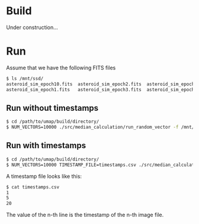# Build
Under construction...

# Run
Assume that we have the following FITS files
```sh
$ ls /mnt/ssd/
asteroid_sim_epoch10.fits  asteroid_sim_epoch2.fits  asteroid_sim_epoch4.fits  asteroid_sim_epoch6.fits  asteroid_sim_epoch8.fits
asteroid_sim_epoch1.fits   asteroid_sim_epoch3.fits  asteroid_sim_epoch5.fits  asteroid_sim_epoch7.fits  asteroid_sim_epoch9.fits
```

## Run without timestamps
```sh
$ cd /path/to/umap/build/directory/
$ NUM_VECTORS=10000 ./src/median_calculation/run_random_vector -f /mnt/ssd/asteroid_sim_epoch
```

## Run with timestamps
```sh
$ cd /path/to/umap/build/directory/
$ NUM_VECTORS=10000 TIMESTAMP_FILE=timestamps.csv ./src/median_calculation/run_random_vector -f /mnt/ssd/asteroid_sim_epoch
```

A timestamp file looks like this:
```sh
$ cat timestamps.csv
1
5
20
```
The value of the n-th line is the timestamp of the n-th image file.